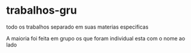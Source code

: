# trabalhos-gru

todo os trabalhos separado em suas materias especificas 

A maioria foi feita em grupo os que foram individual 
esta com o nome ao lado
